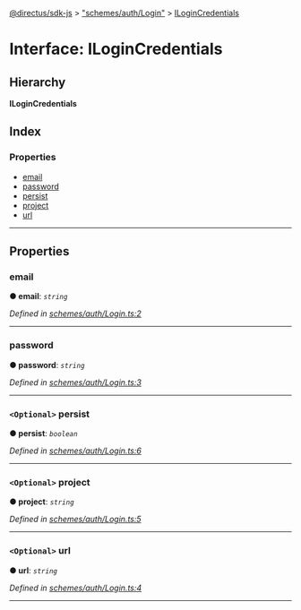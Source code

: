 [@directus/sdk-js](../README.md) > ["schemes/auth/Login"](../modules/_schemes_auth_login_.md) > [ILoginCredentials](../interfaces/_schemes_auth_login_.ilogincredentials.md)

# Interface: ILoginCredentials

## Hierarchy

**ILoginCredentials**

## Index

### Properties

* [email](_schemes_auth_login_.ilogincredentials.md#email)
* [password](_schemes_auth_login_.ilogincredentials.md#password)
* [persist](_schemes_auth_login_.ilogincredentials.md#persist)
* [project](_schemes_auth_login_.ilogincredentials.md#project)
* [url](_schemes_auth_login_.ilogincredentials.md#url)

---

## Properties

<a id="email"></a>

###  email

**● email**: *`string`*

*Defined in [schemes/auth/Login.ts:2](https://github.com/janbiasi/sdk-js/blob/a08c70e/src/schemes/auth/Login.ts#L2)*

___
<a id="password"></a>

###  password

**● password**: *`string`*

*Defined in [schemes/auth/Login.ts:3](https://github.com/janbiasi/sdk-js/blob/a08c70e/src/schemes/auth/Login.ts#L3)*

___
<a id="persist"></a>

### `<Optional>` persist

**● persist**: *`boolean`*

*Defined in [schemes/auth/Login.ts:6](https://github.com/janbiasi/sdk-js/blob/a08c70e/src/schemes/auth/Login.ts#L6)*

___
<a id="project"></a>

### `<Optional>` project

**● project**: *`string`*

*Defined in [schemes/auth/Login.ts:5](https://github.com/janbiasi/sdk-js/blob/a08c70e/src/schemes/auth/Login.ts#L5)*

___
<a id="url"></a>

### `<Optional>` url

**● url**: *`string`*

*Defined in [schemes/auth/Login.ts:4](https://github.com/janbiasi/sdk-js/blob/a08c70e/src/schemes/auth/Login.ts#L4)*

___

